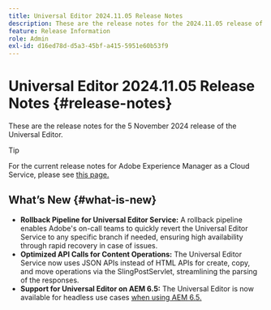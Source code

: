 ```yaml
---
title: Universal Editor 2024.11.05 Release Notes
description: These are the release notes for the 2024.11.05 release of the Universal Editor.
feature: Release Information
role: Admin
exl-id: d16ed78d-d5a3-45bf-a415-5951e60b53f9
---
```


# Universal Editor 2024.11.05 Release Notes {#release-notes}

These are the release notes for the 5 November 2024 release of the Universal Editor.

>[!TIP]
>
>For the current release notes for Adobe Experience Manager as a Cloud Service, please see [this page.](/help/release-notes/release-notes-cloud/release-notes-current.md)

## What’s New {#what-is-new}

* **Rollback Pipeline for Universal Editor Service:** A rollback pipeline enables Adobe's on-call teams to quickly revert the Universal Editor Service to any specific branch if needed, ensuring high availability through rapid recovery in case of issues.
* **Optimized API Calls for Content Operations:** The Universal Editor Service now uses JSON APIs instead of HTML APIs for create, copy, and move operations via the SlingPostServlet, streamlining the parsing of the responses.
* **Support for Universal Editor on AEM 6.5:** The Universal Editor is now available for headless use cases [when using AEM 6.5.](https://experienceleague.adobe.com/en/docs/experience-manager-65/content/implementing/developing/headless/universal-editor/introduction)
